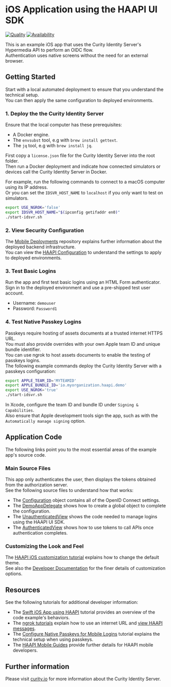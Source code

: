 # iOS Application using the HAAPI UI SDK

[![Quality](https://img.shields.io/badge/quality-test-yellow)](https://curity.io/resources/code-examples/status/)
[![Availability](https://img.shields.io/badge/availability-source-blue)](https://curity.io/resources/code-examples/status/)

This is an example iOS app that uses the Curity Identity Server's Hypermedia API to perform an OIDC flow.\
Authentication uses native screens without the need for an external browser.

## Getting Started

Start with a local automated deployment to ensure that you understand the technical setup.\
You can then apply the same configuration to deployed environments.

### 1. Deploy the the Curity Identity Server

Ensure that the local computer has these prerequisites:

- A Docker engine.
- The `envsubst` tool, e.g with `brew install gettext`.
- The `jq` tool, e.g with `brew install jq`.

First copy a `license.json` file for the Curity Identity Server into the root folder.\
Then run a Docker deployment and indicate how connected simulators or devices call the Curity Identity Server in Docker.

For example, run the following commands to connect to a macOS computer using its IP address.\
Or you can set the `IDSVR_HOST_NAME` to `localhost` if you only want to test on simulators.

```bash
export USE_NGROK='false'
export IDSVR_HOST_NAME="$(ipconfig getifaddr en0)"
./start-idsvr.sh
```

### 2. View Security Configuration

The [Mobile Deployments](https://github.com/curityio/mobile-deployments) repository explains further information about the deployed backend infrastructure.\
You can view the [HAAPI Configuration](config/docker-template.xml) to understand the settings to apply to deployed environments.

### 3. Test Basic Logins

Run the app and first test basic logins using an HTML Form authenticator.\
Sign in to the deployed environment and use a pre-shipped test user account.

- Username: `demouser`
- Password: `Password1`

### 4. Test Native Passkey Logins

Passkeys require hosting of assets documents at a trusted internet HTTPS URL.\
You must also provide overrides with your own Apple team ID and unique bundle identifier.\
You can use ngrok to host assets documents to enable the testing of passkeys logins.\
The following example commands deploy the Curity Identity Server with a passkeys configuration:

```bash
export APPLE_TEAM_ID='MYTEAMID'
export APPLE_BUNDLE_ID='io.myorganization.haapi.demo'
export USE_NGROK='true'
./start-idsvr.sh
```

In Xcode, configure the team ID and bundle ID under `Signing & Capabilities`.\
Also ensure that Apple development tools sign the app, such as with the `Automatically manage signing` option.

## Application Code

The following links point you to the most essential areas of the example app's source code.

### Main Source Files

This app only authenticates the user, then displays the tokens obtained from the authorization server.\
See the following source files to understand how that works:

- The [Configuration](src/Configuration.swift) object contains all of the OpenID Connect settings.
- The [DemoAppDelegate](src/DemoAppDelegate.swift) shows how to create a global object to complete the configuration.
- The [UnauthenticatedView](src/Views/UnauthenticatedView.swift) shows the code needed to manage logins using the HAAPI UI SDK.
- The [AuthenticatedView](src/Views/AuthenticatedView.swift) shows how to use tokens to call APIs once authentication completes.

### Customizing the Look and Feel

The [HAAPI iOS customization tutorial](https://curity.io/resources/learn/haapi-mobile-ios-customization) explains how to change the default theme.\
See also the [Developer Documentation](https://curity.io/docs/haapi-ios-ui-kit/latest/) for the finer details of customization options.

## Resources

See the following tutorials for additional developer information:

- The [Swift iOS App using HAAPI](https://curity.io/resources/learn/swift-ios-haapi/) tutorial provides an overview of the code example's behaviors.
- The [ngrok tutorials](https://curity.io/resources/learn/mobile-setup-ngrok/) explain how to use an internet URL and [view HAAPI messages](https://curity.io/resources/learn/expose-local-curity-ngrok/#ngrok-inspection-and-status).
- The [Configure Native Passkeys for Mobile Logins](https://curity.io/resources/learn/mobile-logins-using-native-passkeys/) tutorial explains the technical setup when using passkeys.
- The [HAAPI Mobile Guides](https://curity.io/resources/haapi-ui-sdk/) provide further details for HAAPI mobile developers.

## Further information

Please visit [curity.io](https://curity.io/) for more information about the Curity Identity Server.
